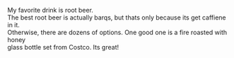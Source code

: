 My favorite drink is root beer. \
The best root beer is actually barqs, but thats only because its get caffiene in it. \
Otherwise, there are dozens of options. One good one is a fire roasted with honey \
glass bottle set from Costco. Its great!
